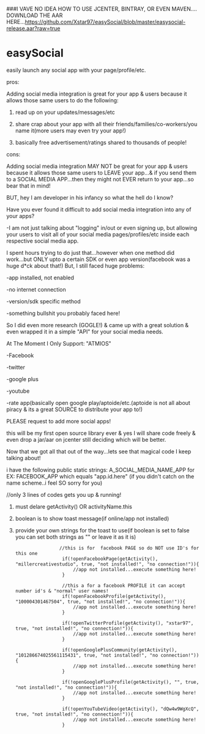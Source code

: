 ###I VAVE NO IDEA HOW TO USE JCENTER, BINTRAY, OR EVEN MAVEN....
DOWNLOAD THE AAR HERE...https://github.com/Xstar97/easySocial/blob/master/easysocial-release.aar?raw=true
# easySocial
easily launch any social app with your page/profile/etc.

pros:

Adding social media integration is great for your app & users because it allows those same users to do the following:

1. read up on your updates/messages/etc

2. share crap about your app with all their friends/families/co-workers/you name it(more users may even try your app!)

3. basically free advertisement/ratings shared to thousands of people!

cons:

Adding social media integration MAY NOT be great for your app & users because it allows those same users to LEAVE your app...& if you send them to a SOCIAL MEDIA APP...then they might not EVER return to your app...so bear that in mind!

BUT, hey I am developer in his infancy so what the hell do I know?

Have you ever found it difficult to add social media integration into any of your apps?

-I am not just talking about "logging" in/out or even signing up, but allowing your users to visit all of your social media pages/profiles/etc inside each respective social media app.

I spent hours trying to do just that...however when one method did work...but ONLY upto a certain SDK or even app version(facebook was a huge d*ck about that!)
But, I still faced huge problems:

-app installed, not enabled

-no internet connection

-version/sdk specific method

-something bullshit you probably faced here!

So I did even more research (GOGLE!) & came up with a great solution & even wrapped it in a simple "API" for your social media needs.

At The Moment I Only Support: "ATMIOS"

-Facebook

-twitter

-google plus

-youtube

-rate app(basically open google play/aptoide/etc.(aptoide is not all about piracy & its a great SOURCE to distribute your app to!)

PLEASE request to add more social apps!

this will be my first open source library ever & yes I will share code freely & even drop a jar/aar on jcenter still deciding which will be better.

Now that we got all that out of the way...lets see that magical code I keep talking about!

i have the following public static strings:
A_SOCIAL_MEDIA_NAME_APP
for EX:
FACEBOOK_APP which equals "app.id.here"
(if you didn't catch on the name scheme..i feel SO sorry for you)

//only 3 lines of codes gets you up & running!

1. must delare getActivity() OR activityName.this
2. boolean is to show toast message(if online/app not installed)
3. provide your own strings for the toast to use(if boolean is set to false you can set both strings as "" or leave it as it is)

                       //this is for  facebook PAGE so do NOT use ID's for this one
                        if(!openFacebookPage(getActivity(), "millercreativestudio", true, "not installed!", "no connection!")){
                            //app not installed...execute something here!
                        }
                        
                        //this a for a facebook PROFILE it can accept number id's & "normal" user names!
                        if(!openFacebookProfile(getActivity(), "100004301467504", true, "not installed!", "no connection!")){
                            //app not installed...execute something here!
                        }
                        
                        if(!openTwitterProfile(getActivity(), "xstar97", true, "not installed!", "no connection!")){
                            //app not installed...execute something here!
                        }
                        
                        if(!openGooglePlusCommunity(getActivity(), "101286674025561115431", true, "not installed!", "no connection!")){
                            //app not installed...execute something here!
                        }
                        
                        if(!openGooglePlusProfile(getActivity(), "", true, "not installed!", "no connection!")){
                            //app not installed...execute something here!
                        }
                        
                        if(!openYouTubeVideo(getActivity(), "dQw4w9WgXcQ", true, "not installed!", "no connection!")){
                            //app not installed...execute something here!
                        }
